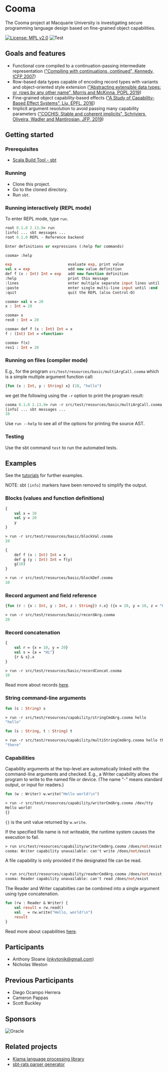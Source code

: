# Cooma

The Cooma project at Macquarie University is investigating secure programming language design based on fine-grained object capabilities.

[![License: MPL v2.0](https://img.shields.io/badge/License-MPL%20v2-blue.svg)](http://mozilla.org/MPL/2.0/)
![Test](https://github.com/inkytonik/cooma/workflows/Test/badge.svg)

## Goals and features

* Functional core compiled to a continuation-passing intermediate representation (["Compiling with continuations, continued", Kennedy, ICFP 2007](https://doi.org/10.1145/1291151.1291179))
* Row-based data types capable of encoding record types with variants and object-oriented style extension (["Abstracting extensible data types: or, rows by any other name", Morris and McKinna, POPL 2019](https://doi.org/10.1145/3290325))
* Fine-grained object capability-based effects (["A Study of Capability-Based Effect Systems", Liu, EPFL, 2016](https://github.com/liufengyun/stoic))
* Implicit argument resolution to avoid passing many capability parameters (["COCHIS: Stable and coherent implicits", Schrivjers, Oliveira, Wadler and Mantirosian, JFP, 2019](http://dx.doi.org/10.1017/s0956796818000242))

## Getting started

### Prerequisites

* [Scala Build Tool - sbt](https://www.scala-sbt.org)

### Running

* Clone this project.
* Go to the cloned directory.
* Run `sbt`.

### Running interactively (REPL mode)

To enter REPL mode, type `run`.

```ml
root 0.1.0 2.13.9> run
[info] ... sbt messages ...
root 0.1.0 REPL - Reference backend

Enter definitions or expressions (:help for commands)

cooma> :help

exp                         evaluate exp, print value
val x = exp                 add new value definition
def f (x : Int) Int = exp   add new function definition
:help                       print this message
:lines                      enter multiple separate input lines until :end
:paste                      enter single multi-line input until :end
:quit                       quit the REPL (also Control-D)

cooma> val x = 20
x : Int = 20

cooma> x
res0 : Int = 20

cooma> def f (x : Int) Int = x
f : (Int) Int = <function>

cooma> f(x)
res1 : Int = 20
```

### Running on files (compiler mode)

E.g., for the program `src/test/resources/basic/multiArgCall.cooma` which is a simple multiple argument function call:

```ml
{fun (x : Int, y : String) x} (10, "hello")
```

we get the following using the `-r` option to print the program result:

```ml
cooma 0.1.0 2.13.9> run -r src/test/resources/basic/multiArgCall.cooma
[info] ... sbt messages ...
10
```

Use `run --help` to see all of the options for printing the source AST.

### Testing

Use the sbt command `test` to run the automated tests.

## Examples

See the [tutorials](doc) for further examples.

NOTE: sbt `[info]` markers have been removed to simplify the output.

### Blocks (values and function definitions)

```ml
{
    val x = 10
    val y = 20
    y
}

> run -r src/test/resources/basic/blockVal.cooma
20
```

```ml
{
    def f (x : Int) Int = x
    def g (y : Int) Int = f(y)
    g(10)
}

> run -r src/test/resources/basic/blockDef.cooma
10
```

### Record argument and field reference

```ml
{fun (r : {x : Int, y : Int, z : String}) r.x} ({x = 20, y = 10, z = "Hi"})

> run -r src/test/resources/basic/recordArg.cooma
20
```

### Record concatenation

```ml
{
    val r = {x = 10, y = 20}
    val s = {a = "Hi"}
    {r & s}.x
}

> run -r src/test/resources/basic/recordConcat.cooma
10
```

Read more about records [here](doc/02_composite-types.md).

### String command-line arguments

```ml
fun (s : String) s

> run -r src/test/resources/capability/stringCmdArg.cooma hello
"hello"

fun (s : String, t : String) t

> run -r src/test/resources/capability/multiStringCmdArg.cooma hello there
"there"
```

### Capabilities

Capability arguments at the top-level are automatically linked with the command-line arguments and checked.
E.g., a Writer capability allows the program to write to the named file or device.
(The name "-" means standard output, or input for readers.)

```ml
fun (w : Writer) w.write("Hello world!\n")

> run -r src/test/resources/capability/writerCmdArg.cooma /dev/tty
Hello world!
{}
```

`{}` is the unit value returned by `w.write`.

If the specified file name is not writeable, the runtime system causes the execution to fail.

```ml
> run src/test/resources/capability/writerCmdArg.cooma /does/not/exist
cooma: Writer capability unavailable: can't write /does/not/exist
```

A file capability is only provided if the designated file can be read.

```ml

> run src/test/resources/capability/readerCmdArg.cooma /does/not/exist
cooma: Reader capability unavailable: can't read /does/not/exist
```

The Reader and Writer capabiities can be combined into a single argument using type concatenation.

```ml
fun (rw : Reader & Writer) {
    val result = rw.read()
    val _ = rw.write("Hello, world!\n")
    result
}
```

Read more about capabilities [here](doc/03_capabilities.md).

## Participants

* Anthony Sloane (inkytonik@gmail.com)
* Nicholas Weston

## Previous Participants

* Diego Ocampo Herrera
* Cameron Pappas
* Scott Buckley

## Sponsors

![Oracle](https://plvmq.bitbucket.io/SAPLING/images/Oracle%20Red%20Badge.png)

## Related projects

* [Kiama language processing library](https://bitbucket.org/inkytonik/kiama)
* [sbt-rats parser generator](https://bitbucket.org/inkytonik/sbt-rats)
